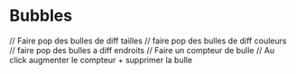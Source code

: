# Bubbles

// Faire pop des bulles de diff tailles
// faire pop des bulles de diff couleurs
// faire pop des bulles a diff endroits
// Faire un compteur de bulle
// Au click augmenter le compteur + supprimer la bulle
